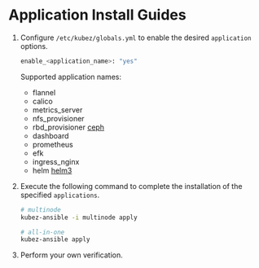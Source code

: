 # Application Install Guides

1. Configure `/etc/kubez/globals.yml` to enable the desired `application` options.

    ```bash
    enable_<application_name>: "yes"
    ```

    Supported application names:
    - flannel
    - calico
    - metrics_server
    - nfs_provisioner
    - rbd_provisioner [ceph](ceph-guide.md)
    - dashboard
    - prometheus
    - efk
    - ingress_nginx
    - helm [helm3](helm3-guide.md)

2. Execute the following command to complete the installation of the specified `applications`.

    ```bash
    # multinode
    kubez-ansible -i multinode apply

    # all-in-one
    kubez-ansible apply
    ```

3. Perform your own verification.

